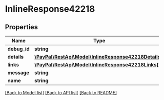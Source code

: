 # InlineResponse42218

## Properties
Name | Type | Description | Notes
------------ | ------------- | ------------- | -------------
**debug_id** | **string** |  | [optional] 
**details** | [**\PayPal\RestApi\Model\InlineResponse42218Details[]**](InlineResponse42218Details.md) |  | [optional] 
**links** | [**\PayPal\RestApi\Model\InlineResponse42218Links[]**](InlineResponse42218Links.md) |  | [optional] 
**message** | **string** |  | [optional] 
**name** | **string** |  | [optional] 

[[Back to Model list]](../README.md#documentation-for-models) [[Back to API list]](../README.md#documentation-for-api-endpoints) [[Back to README]](../README.md)



